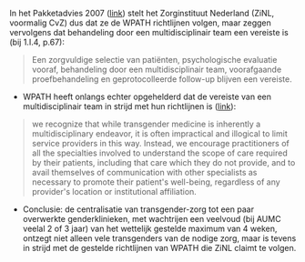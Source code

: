 In het Pakketadvies 2007 ([link](https://www.zorginstituutnederland.nl/binaries/zinl/documenten/adviezen/2007/03/27/pakketadvies-2007/Pakketadvies+2007.pdf)) stelt het Zorginstituut Nederland (ZiNL, voormalig CvZ) dus dat ze de WPATH richtlijnen volgen, maar zeggen vervolgens dat behandeling door een multidisciplinair team een vereiste is (bij 1.I.4, p.67):
> Een zorgvuldige selectie van patiënten, psychologische evaluatie vooraf, behandeling door een multidisciplinair team, voorafgaande proefbehandeling en geprotocolleerde follow-up blijven een vereiste.
- WPATH heeft onlangs echter opgehelderd dat de vereiste van een multidisciplinair team in strijd met hun richtlijnen is ([link](https://github.com/tycho01/transition/raw/master/WPATH_response.pdf)):
>  we recognize that while transgender medicine is inherently a multidisciplinary endeavor, it is often impractical and illogical to limit service providers in this way.
> Instead, we encourage practitioners of all the specialties involved to understand the scope of care required by their patients, including that care which they do not provide, and to avail themselves of communication with other specialists as necessary to promote their patient's well-being, regardless of any provider's location or institutional affiliation. 
- Conclusie: de centralisatie van transgender-zorg tot een paar overwerkte genderklinieken, met wachtrijen een veelvoud (bij AUMC veelal 2 of 3 jaar) van het wettelijk gestelde maximum van 4 weken, ontzegt niet alleen vele transgenders van de nodige zorg, maar is tevens in strijd met de gestelde richtlijnen van WPATH die ZiNL claimt te volgen.
